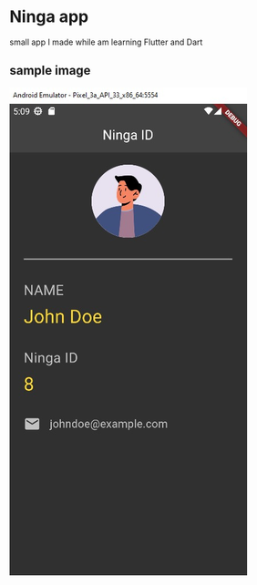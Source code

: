 # Ninga app

small app I made while am learning Flutter and Dart

## sample image

![sample image](https://raw.githubusercontent.com/codemanbh/ningaApp/master/readmefiles/sampleImage.jpeg)